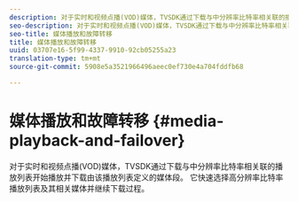 ```yaml
---
description: 对于实时和视频点播(VOD)媒体，TVSDK通过下载与中分辨率比特率相关联的播放列表开始播放并下载由该播放列表定义的媒体段。 它快速选择高分辨率比特率播放列表及其相关媒体并继续下载过程。
seo-description: 对于实时和视频点播(VOD)媒体，TVSDK通过下载与中分辨率比特率相关联的播放列表开始播放并下载由该播放列表定义的媒体段。 它快速选择高分辨率比特率播放列表及其相关媒体并继续下载过程。
seo-title: 媒体播放和故障转移
title: 媒体播放和故障转移
uuid: 03707e16-5f99-4337-9910-92cb05255a23
translation-type: tm+mt
source-git-commit: 5908e5a3521966496aeec0ef730e4a704fddfb68

---
```



# 媒体播放和故障转移 {#media-playback-and-failover}

对于实时和视频点播(VOD)媒体，TVSDK通过下载与中分辨率比特率相关联的播放列表开始播放并下载由该播放列表定义的媒体段。 它快速选择高分辨率比特率播放列表及其相关媒体并继续下载过程。